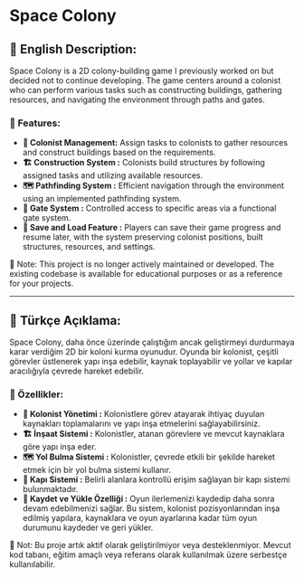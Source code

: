 # Space Colony

## 🚀 English Description:

Space Colony is a 2D colony-building game I previously worked on but decided not to continue developing. The game centers around a colonist who can perform various tasks such as constructing buildings, gathering resources, and navigating the environment through paths and gates.

### 🌟 Features:

- **👷 Colonist Management:** Assign tasks to colonists to gather resources and construct buildings based on the requirements.
- **🏗️ Construction System :** Colonists build structures by following assigned tasks and utilizing available resources.
- **🗺️ Pathfinding System :** Efficient navigation through the environment using an implemented pathfinding system.
- **🚪 Gate System :** Controlled access to specific areas via a functional gate system.
- **💾 Save and Load Feature :** Players can save their game progress and resume later, with the system preserving colonist positions, built structures, resources, and settings.

📌 Note: This project is no longer actively maintained or developed. The existing codebase is available for educational purposes or as a reference for your projects.

---

## 🚀 Türkçe Açıklama:

Space Colony, daha önce üzerinde çalıştığım ancak geliştirmeyi durdurmaya karar verdiğim 2D bir koloni kurma oyunudur. Oyunda bir kolonist, çeşitli görevler üstlenerek yapı inşa edebilir, kaynak toplayabilir ve yollar ve kapılar aracılığıyla çevrede hareket edebilir.

### 🌟 Özellikler:

- **👷 Kolonist Yönetimi :** Kolonistlere görev atayarak ihtiyaç duyulan kaynakları toplamalarını ve yapı inşa etmelerini sağlayabilirsiniz.
- **🏗️ İnşaat Sistemi :** Kolonistler, atanan görevlere ve mevcut kaynaklara göre yapı inşa eder.
- **🗺️ Yol Bulma Sistemi :** Kolonistler, çevrede etkili bir şekilde hareket etmek için bir yol bulma sistemi kullanır.
- **🚪 Kapı Sistemi :** Belirli alanlara kontrollü erişim sağlayan bir kapı sistemi bulunmaktadır.
- **💾 Kaydet ve Yükle Özelliği :** Oyun ilerlemenizi kaydedip daha sonra devam edebilmenizi sağlar. Bu sistem, kolonist pozisyonlarından inşa edilmiş yapılara, kaynaklara ve oyun ayarlarına kadar tüm oyun durumunu kaydeder ve geri yükler.

📌 Not: Bu proje artık aktif olarak geliştirilmiyor veya desteklenmiyor. Mevcut kod tabanı, eğitim amaçlı veya referans olarak kullanılmak üzere serbestçe kullanılabilir.
